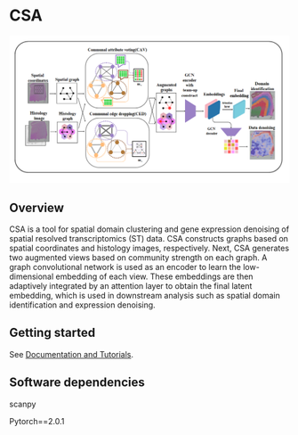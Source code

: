 # CSA

![image](CSAoverview.png)

## Overview
CSA is a tool for spatial domain clustering and gene expression denoising of spatial resolved transcriptomics (ST) data. CSA constructs graphs based on spatial coordinates and histology images, respectively. Next, CSA generates two augmented views based on community strength on each graph. A graph convolutional network is used as an encoder to learn the low-dimensional embedding of each view. These embeddings are then adaptively integrated by an attention layer to obtain the final latent embedding, which is used in downstream analysis such as spatial domain identification and expression denoising.

## Getting started
See [Documentation and Tutorials](https://stagate.readthedocs.io/en/latest/index.html).

## Software dependencies
scanpy

Pytorch==2.0.1


